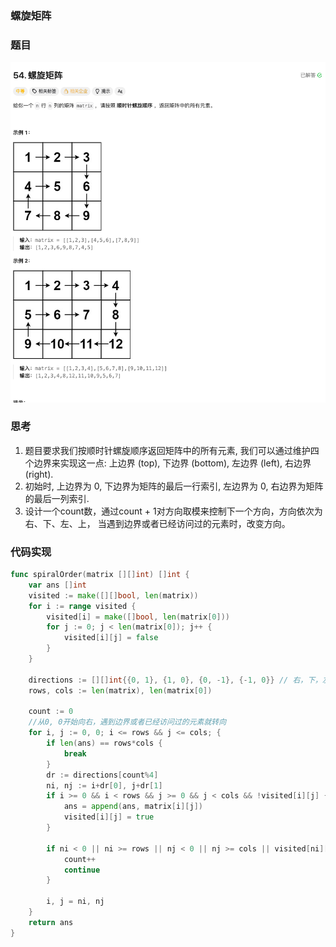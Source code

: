 ### 螺旋矩阵

### 题目
![螺旋矩阵](../../images/spiral_order.png)

### 思考 
1. 题目要求我们按顺时针螺旋顺序返回矩阵中的所有元素, 我们可以通过维护四个边界来实现这一点: 上边界 (top), 下边界 (bottom), 左边界 (left), 右边界 (right).
2. 初始时, 上边界为 0, 下边界为矩阵的最后一行索引, 左边界为 0, 右边界为矩阵的最后一列索引.
3. 设计一个count数，通过count + 1对方向取模来控制下一个方向，方向依次为右、下、左、上， 当遇到边界或者已经访问过的元素时，改变方向。

### 代码实现
```go
func spiralOrder(matrix [][]int) []int {
	var ans []int
	visited := make([][]bool, len(matrix))
	for i := range visited {
		visited[i] = make([]bool, len(matrix[0]))
		for j := 0; j < len(matrix[0]); j++ {
			visited[i][j] = false
		}
	}

	directions := [][]int{{0, 1}, {1, 0}, {0, -1}, {-1, 0}} // 右，下，左，上
	rows, cols := len(matrix), len(matrix[0])

	count := 0
	//从0, 0开始向右，遇到边界或者已经访问过的元素就转向
	for i, j := 0, 0; i <= rows && j <= cols; {
		if len(ans) == rows*cols {
			break
		}
		dr := directions[count%4]
		ni, nj := i+dr[0], j+dr[1]
		if i >= 0 && i < rows && j >= 0 && j < cols && !visited[i][j] {
			ans = append(ans, matrix[i][j])
			visited[i][j] = true
		}

		if ni < 0 || ni >= rows || nj < 0 || nj >= cols || visited[ni][nj] {
			count++
			continue
		}

		i, j = ni, nj
	}
	return ans
}
```